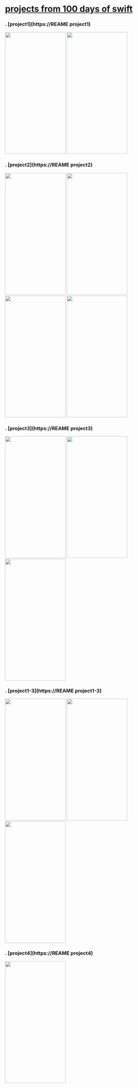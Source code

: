 # [projects from 100 days of swift](https://www.hackingwithswift.com/100)

### . [project1](**https://REAME project1**)

<img src="**project1_screen1**" width="200" height="400">
<img src="**project1_screen2**"  width="200" height="400">

### . [project2](**https://REAME project2**)

<img src="**project2_screen1**" width="200" height="400">
<img src="**project2_screen2**" width="200" height="400">
<img src="**project2_screen3**" width="200" height="400">
<img src="**project2_screen4**" width="200" height="400">

### . [project3](**https://REAME project3**)

<img src="**project3_screen1**" width="200" height="400">
<img src="**project3_screen2**" width="200" height="400">
<img src="**project3_screen3**" width="200" height="400">

### . [project1-3](**https://REAME project1-3**)

<img src="**project1-3_screen1**" width="200" height="400">
<img src="**project1-3_screen2**"  width="200" height="400">
<img src="**project1-3_screen3**"  width="200" height="400">

### . [project4](**https://REAME project4**)

<img src="**project_screen**" width="200" height="400">


